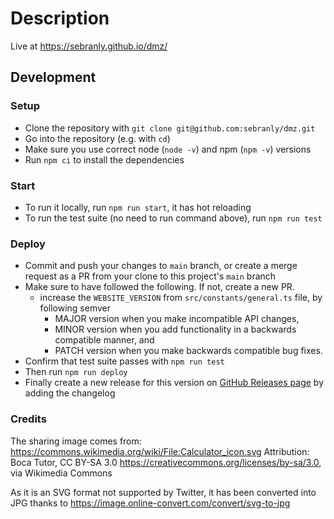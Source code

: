 # Description

Live at https://sebranly.github.io/dmz/

## Development

### Setup

- Clone the repository with `git clone git@github.com:sebranly/dmz.git`
- Go into the repository (e.g. with `cd`)
- Make sure you use correct node (`node -v`) and npm (`npm -v`) versions
- Run `npm ci` to install the dependencies

### Start

- To run it locally, run `npm run start`, it has hot reloading
- To run the test suite (no need to run command above), run `npm run test`

### Deploy

- Commit and push your changes to `main` branch, or create a merge request as a PR from your clone to this project's `main` branch
- Make sure to have followed the following. If not, create a new PR.
  - increase the `WEBSITE_VERSION` from `src/constants/general.ts` file, by following semver
    - MAJOR version when you make incompatible API changes,
    - MINOR version when you add functionality in a backwards compatible manner, and
    - PATCH version when you make backwards compatible bug fixes.
- Confirm that test suite passes with `npm run test`
- Then run `npm run deploy`
- Finally create a new release for this version on [GitHub Releases page](https://github.com/sebranly/dmz/releases) by adding the changelog

### Credits

The sharing image comes from: https://commons.wikimedia.org/wiki/File:Calculator_icon.svg
Attribution: Boca Tutor, CC BY-SA 3.0 <https://creativecommons.org/licenses/by-sa/3.0>, via Wikimedia Commons

As it is an SVG format not supported by Twitter, it has been converted into JPG thanks to https://image.online-convert.com/convert/svg-to-jpg
